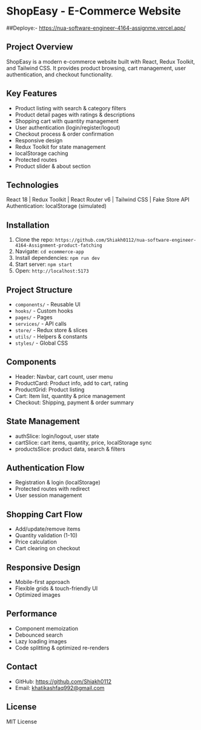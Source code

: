 # ShopEasy - E-Commerce Website
##Deploye:- https://nua-software-engineer-4164-assignme.vercel.app/
## Project Overview
ShopEasy is a modern e-commerce website built with React, Redux Toolkit, and Tailwind CSS. 
It provides product browsing, cart management, user authentication, and checkout functionality.

## Key Features
- Product listing with search & category filters
- Product detail pages with ratings & descriptions
- Shopping cart with quantity management
- User authentication (login/register/logout)
- Checkout process & order confirmation
- Responsive design
- Redux Toolkit for state management
- localStorage caching
- Protected routes
- Product slider & about section

## Technologies
React 18 | Redux Toolkit | React Router v6 | Tailwind CSS | Fake Store API
Authentication: localStorage (simulated)

## Installation
1. Clone the repo: `https://github.com/Shiakh0112/nua-software-engineer-4164-Assignment-product-fatching`
2. Navigate: `cd ecommerce-app`
3. Install dependencies: `npm run dev`
4. Start server: `npm start`
5. Open: `http://localhost:5173`

## Project Structure
- `components/` - Reusable UI
- `hooks/` - Custom hooks
- `pages/` - Pages
- `services/` - API calls
- `store/` - Redux store & slices
- `utils/` - Helpers & constants
- `styles/` - Global CSS

## Components
- Header: Navbar, cart count, user menu
- ProductCard: Product info, add to cart, rating
- ProductGrid: Product listing
- Cart: Item list, quantity & price management
- Checkout: Shipping, payment & order summary

## State Management
- authSlice: login/logout, user state
- cartSlice: cart items, quantity, price, localStorage sync
- productsSlice: product data, search & filters

## Authentication Flow
- Registration & login (localStorage)
- Protected routes with redirect
- User session management

## Shopping Cart Flow
- Add/update/remove items
- Quantity validation (1-10)
- Price calculation
- Cart clearing on checkout

## Responsive Design
- Mobile-first approach
- Flexible grids & touch-friendly UI
- Optimized images

## Performance
- Component memoization
- Debounced search
- Lazy loading images
- Code splitting & optimized re-renders

## Contact
- GitHub: https://github.com/Shiakh0112
- Email: khatikashfaq992@gmail.com

## License
MIT License
